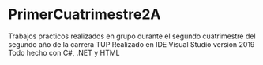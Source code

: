 # PrimerCuatrimestre2A
Trabajos practicos realizados en grupo durante el segundo cuatrimestre del segundo año de la carrera TUP
Realizado en IDE Visual Studio version 2019
Todo hecho con C#, .NET y HTML
